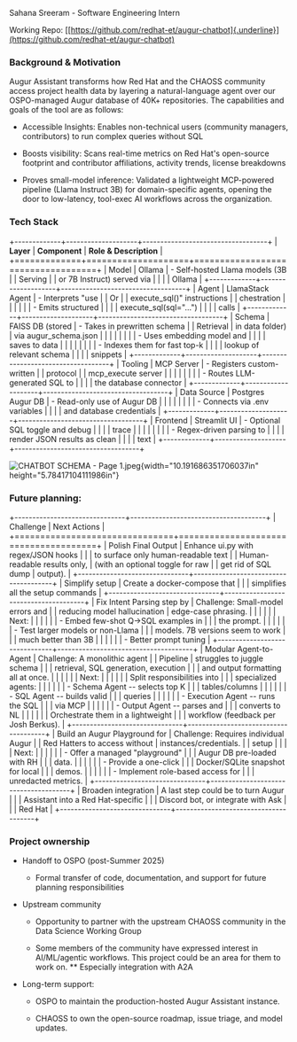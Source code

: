 Sahana Sreeram - Software Engineering Intern

Working Repo:
[[https://github.com/redhat-et/augur-chatbot]{.underline}](https://github.com/redhat-et/augur-chatbot)

### Background & Motivation

Augur Assistant transforms how Red Hat and the CHAOSS community access
project health data by layering a natural-language agent over our
OSPO-managed Augur database of 40K+ repositories. The capabilities and
goals of the tool are as follows:

-   Accessible Insights: Enables non-technical users (community
    managers, contributors) to run complex queries without SQL

-   Boosts visibility: Scans real-time metrics on Red Hat's open-source
    footprint and contributor affiliations, activity trends, license
    breakdowns

-   Proves small-model inference: Validated a lightweight MCP-powered
    pipeline (Llama Instruct 3B) for domain-specific agents, opening the
    door to low-latency, tool-exec AI workflows across the organization.

### Tech Stack

+-------------+--------------------+-----------------------------------+
| **Layer**   | **Component**      | **Role & Description**            |
+=============+====================+===================================+
| Model       | Ollama             | -   Self-hosted Llama models (3B  |
| Serving     |                    |     or 7B Instruct) served via    |
|             |                    |     Ollama                        |
+-------------+--------------------+-----------------------------------+
| Agent       | LlamaStack Agent   | -   Interprets "use               |
| Or          |                    |     execute_sql()" instructions   |
| chestration |                    |                                   |
|             |                    | -   Emits structured              |
|             |                    |     execute_sql(sql=\"...\")      |
|             |                    |     calls                         |
+-------------+--------------------+-----------------------------------+
| Schema      | FAISS DB (stored   | -   Takes in prewritten schema    |
| Retrieval   | in data folder)    |     via augur_schema.json         |
|             |                    |                                   |
|             |                    | -   Uses embedding model and      |
|             |                    |     saves to data                 |
|             |                    |                                   |
|             |                    | -   Indexes them for fast top-k   |
|             |                    |     lookup of relevant schema     |
|             |                    |     snippets                      |
+-------------+--------------------+-----------------------------------+
| Tooling     | MCP Server         | -   Registers custom-written      |
| protocol    |                    |     mcp_execute server            |
|             |                    |                                   |
|             |                    | -   Routes LLM-generated SQL to   |
|             |                    |     the database connector        |
+-------------+--------------------+-----------------------------------+
| Data Source | Postgres Augur DB  | -   Read-only use of Augur DB     |
|             |                    |                                   |
|             |                    | -   Connects via .env variables   |
|             |                    |     and database credentials      |
+-------------+--------------------+-----------------------------------+
| Frontend    | Streamlit UI       | -   Optional SQL toggle and debug |
|             |                    |     trace                         |
|             |                    |                                   |
|             |                    | -   Regex-driven parsing to       |
|             |                    |     render JSON results as clean  |
|             |                    |     text                          |
+-------------+--------------------+-----------------------------------+

![CHATBOT SCHEMA - Page
1.jpeg](media/image1.jpg){width="10.191686351706037in"
height="5.78417104111986in"}

### Future planning:

+-------------------------------+--------------------------------------+
| Challenge                     | Next Actions                         |
+===============================+======================================+
| Polish Final Output           | Enhance ui.py with regex/JSON hooks  |
|                               | to surface only human-readable text  |
| Human-readable results only,  | (with an optional toggle for raw     |
| get rid of SQL dump           | output).                             |
+-------------------------------+--------------------------------------+
| Simplify setup                | Create a docker-compose that         |
|                               | simplifies all the setup commands    |
+-------------------------------+--------------------------------------+
| Fix Intent Parsing step by    | Challenge: Small-model errors and    |
| reducing model hallucination  | edge-case phrasing.                  |
|                               |                                      |
|                               | Next:                                |
|                               |                                      |
|                               | -   Embed few-shot Q→SQL examples in |
|                               |     the prompt.                      |
|                               |                                      |
|                               | -   Test larger models or non-Llama  |
|                               |     models. 7B versions seem to work |
|                               |     much better than 3B              |
|                               |                                      |
|                               | -   Better prompt tuning             |
+-------------------------------+--------------------------------------+
| Modular Agent-to-Agent        | Challenge: A monolithic agent        |
| Pipeline                      | struggles to juggle schema           |
|                               | retrieval, SQL generation, execution |
|                               | and output formatting all at once.   |
|                               |                                      |
|                               | Next:                                |
|                               |                                      |
|                               | Split responsibilities into          |
|                               | specialized agents:                  |
|                               |                                      |
|                               | -   Schema Agent -- selects top K    |
|                               |     tables/columns                   |
|                               |                                      |
|                               | -   SQL Agent -- builds valid        |
|                               |     queries                          |
|                               |                                      |
|                               | -   Execution Agent -- runs the SQL  |
|                               |     via MCP                          |
|                               |                                      |
|                               | -   Output Agent -- parses and       |
|                               |     converts to NL                   |
|                               |                                      |
|                               | Orchestrate them in a lightweight    |
|                               | workflow (feedback per Josh Berkus). |
+-------------------------------+--------------------------------------+
| Build an Augur Playground for | Challenge: Requires individual Augur |
| Red Hatters to access without | instances/credentials.               |
| setup                         |                                      |
|                               | Next:                                |
|                               |                                      |
|                               | -   Offer a managed "playground"     |
|                               |     Augur DB pre-loaded with RH      |
|                               |     data.                            |
|                               |                                      |
|                               | -   Provide a one-click              |
|                               |     Docker/SQLite snapshot for local |
|                               |     demos.                           |
|                               |                                      |
|                               | -   Implement role-based access for  |
|                               |     unredacted metrics.              |
+-------------------------------+--------------------------------------+
| Broaden integration           | A last step could be to turn Augur   |
|                               | Assistant into a Red Hat-specific    |
|                               | Discord bot, or integrate with Ask   |
|                               | Red Hat                              |
+-------------------------------+--------------------------------------+

### Project ownership

-   Handoff to OSPO (post-Summer 2025)

    -   Formal transfer of code, documentation, and support for future
        planning responsibilities

-   Upstream community

    -   Opportunity to partner with the upstream CHAOSS community in the
        Data Science Working Group

    -   Some members of the community have expressed interest in
        AI/ML/agentic workflows. This project could be an area for them
        to work on. \*\* Especially integration with A2A

-   Long-term support:

    -   OSPO to maintain the production-hosted Augur Assistant instance.

    -   CHAOSS to own the open-source roadmap, issue triage, and model
        updates.
